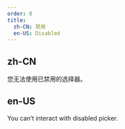 ```yaml
---
order: 0
title:
  zh-CN: 禁用
  en-US: Disabled
---
```


## zh-CN

您无法使用已禁用的选择器。

## en-US

You can’t interact with disabled picker.
